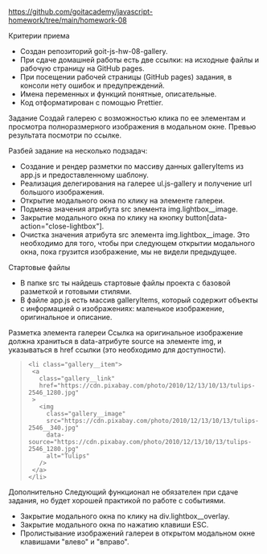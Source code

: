 https://github.com/goitacademy/javascript-homework/tree/main/homework-08

Критерии приема
+  Создан репозиторий goit-js-hw-08-gallery.
+  При сдаче домашней работы есть две ссылки: на исходные файлы и рабочую страницу на GitHub pages.
+  При посещении рабочей страницы (GitHub pages) задания, в консоли нету ошибок и предупреждений.
+  Имена переменных и функций понятные, описательные.
+  Код отформатирован с помощью Prettier.

Задание
Создай галерею с возможностью клика по ее элементам и просмотра полноразмерного изображения в модальном окне. Превью результата посмотри по ссылке.

Разбей задание на несколько подзадач:
+  Создание и рендер разметки по массиву данных galleryItems из app.js и предоставленному шаблону.
+  Реализация делегирования на галерее ul.js-gallery и получение url большого изображения.
+  Открытие модального окна по клику на элементе галереи.
+  Подмена значения атрибута src элемента img.lightbox__image.
+  Закрытие модального окна по клику на кнопку button[data-action="close-lightbox"].
+  Очистка значения атрибута src элемента img.lightbox__image. Это необходимо для того, чтобы при следующем открытии модального окна, пока грузится изображение, мы не видели предыдущее.

Стартовые файлы
+  В папке src ты найдешь стартовые файлы проекта с базовой разметкой и готовыми стилями.
+  В файле app.js есть массив galleryItems, который содержит объекты с информацией о изображениях: маленькое изображение, оригинальное и описание.

Разметка элемента галереи
Ссылка на оригинальное изображение должна храниться в data-атрибуте source на элементе img, и указываться в href ссылки (это необходимо для доступности).

>```
><li class="gallery__item">
>  <a
>    class="gallery__link"
>    href="https://cdn.pixabay.com/photo/2010/12/13/10/13/tulips-2546_1280.jpg"
>  >
>    <img
>      class="gallery__image"
>      src="https://cdn.pixabay.com/photo/2010/12/13/10/13/tulips-2546__340.jpg"
>      data-source="https://cdn.pixabay.com/photo/2010/12/13/10/13/tulips-2546_1280.jpg"
>      alt="Tulips"
>    />
>  </a>
></li>
>```

Дополнительно
Следующий функционал не обязателен при сдаче задания, но будет хорошей практикой по работе с событиями.

+  Закрытие модального окна по клику на div.lightbox__overlay.
+  Закрытие модального окна по нажатию клавиши ESC.
+  Пролистывание изображений галереи в открытом модальном окне клавишами "влево" и "вправо".
